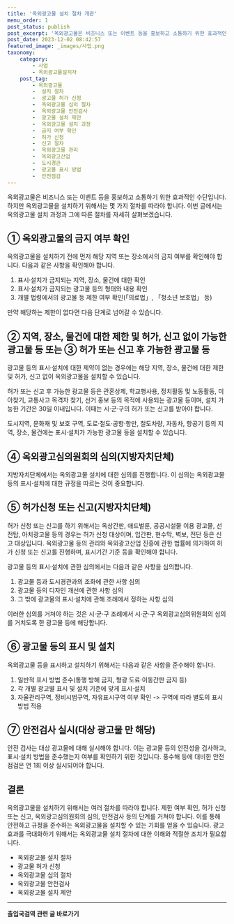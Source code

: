 ```yaml
---
title: '옥외광고물 설치 절차 개관'
menu_order: 1
post_status: publish
post_excerpt: '옥외광고물은 비즈니스 또는 이벤트 등을 홍보하고 소통하기 위한 효과적인 수단입니다. 하지만 옥외광고물을 설치하기 위해서는 몇 가지 절차를 따라야 합니다. 이번 글에서는 옥외광고물 설치 과정과 그에 따른 절차를 자세히 살펴보겠습니다.'
post_date: 2023-12-02 08:42:57
featured_image: _images/사업.png
taxonomy:
    category:
        - 사업
        - 옥외광고물설치자
    post_tag:
        - 옥외광고물
        -  설치 절차
        -  광고물 허가 신청
        -  옥외광고물 심의 절차
        -  옥외광고물 안전검사
        -  광고물 설치 제안
        -  옥외광고물 설치 과정
        -  금지 여부 확인
        -  허가 신청
        -  신고 절차
        -  옥외광고물 관리
        -  옥외광고산업
        -  도시경관
        -  광고물 표시 방법
        -  안전점검
---
```



옥외광고물은 비즈니스 또는 이벤트 등을 홍보하고 소통하기 위한 효과적인 수단입니다. 하지만 옥외광고물을 설치하기 위해서는 몇 가지 절차를 따라야 합니다. 이번 글에서는 옥외광고물 설치 과정과 그에 따른 절차를 자세히 살펴보겠습니다.

## ① 옥외광고물의 금지 여부 확인

옥외광고물을 설치하기 전에 먼저 해당 지역 또는 장소에서의 금지 여부를 확인해야 합니다. 다음과 같은 사항을 확인해야 합니다.
1. 표시·설치가 금지되는 지역, 장소, 물건에 대한 확인
2. 표시·설치가 금지되는 광고물 등의 형태와 내용 확인
3. 개별 법령에서의 광고물 등 제한 여부 확인(「의료법」, 「청소년 보호법」 등)

만약 해당하는 제한이 없다면 다음 단계로 넘어갈 수 있습니다.

## ② 지역, 장소, 물건에 대한 제한 및 허가, 신고 없이 가능한 광고물 등 또는 ③ 허가 또는 신고 후 가능한 광고물 등

광고물 등의 표시·설치에 대한 제약이 없는 경우에는 해당 지역, 장소, 물건에 대한 제한 및 허가, 신고 없이 옥외광고물을 설치할 수 있습니다. 

허가 또는 신고 후 가능한 광고물 등은 관혼상제, 학교행사용, 정치활동 및 노동활동, 미아찾기, 교통사고 목격자 찾기, 선거 홍보 등의 목적에 사용되는 광고물 등이며, 설치 가능한 기간은 30일 이내입니다. 이때는 시·군·구의 허가 또는 신고를 받아야 합니다.

도시지역, 문화재 및 보호 구역, 도로·철도·공항·항만, 철도차량, 자동차, 항공기 등의 지역, 장소, 물건에는 표시·설치가 가능한 광고물 등을 설치할 수 있습니다.

## ④ 옥외광고심의원회의 심의(지방자치단체)

지방자치단체에서는 옥외광고물 설치에 대한 심의를 진행합니다. 이 심의는 옥외광고물 등의 표시·설치에 대한 규정을 따르는 것이 중요합니다.

## ⑤ 허가신청 또는 신고(지방자치단체)

허가 신청 또는 신고를 하기 위해서는 옥상간판, 애드벌룬, 공공시설물 이용 광고물, 선전탑, 아치광고물 등의 경우는 허가 신청 대상이며, 입간판, 현수막, 벽보, 전단 등은 신고 대상입니다. 옥외광고물 등의 관리와 옥외광고산업 진흥에 관한 법률에 의거하여 허가 신청 또는 신고를 진행하며, 표시기간 기준 등을 확인해야 합니다.

광고물 등의 표시·설치에 관한 심의에서는 다음과 같은 사항을 심의합니다.
1. 광고물 등과 도시경관과의 조화에 관한 사항 심의
2. 광고물 등의 디자인 개선에 관한 사항 심의
3. 그 밖에 광고물의 표시·설치에 관해 조례에서 정하는 사항 심의

이러한 심의를 거쳐야 하는 것은 시·군·구 조례에서 시·군·구 옥외광고심의위원회의 심의를 거치도록 한 광고물 등에 해당합니다.

## ⑥ 광고물 등의 표시 및 설치

옥외광고물 등을 표시하고 설치하기 위해서는 다음과 같은 사항을 준수해야 합니다.
1. 일반적 표시 방법 준수(통행 방해 금지, 형광 도료·이동간판 금지 등)
2. 각 개별 광고별 표시 및 설치 기준에 맞게 표시·설치
3. 자율관리구역, 정비시범구역, 자유표시구역 여부 확인 -> 구역에 따라 별도의 표시 방법 적용

## ⑦ 안전검사 실시(대상 광고물 만 해당)

안전 검사는 대상 광고물에 대해 실시해야 합니다. 이는 광고물 등의 안전성을 검사하고, 표시·설치 방법을 준수했는지 여부를 확인하기 위한 것입니다. 풍수해 등에 대비한 안전점검은 연 1회 이상 실시되어야 합니다.

## 결론

옥외광고물을 설치하기 위해서는 여러 절차를 따라야 합니다. 제한 여부 확인, 허가 신청 또는 신고, 옥외광고심의원회의 심의, 안전검사 등의 단계를 거쳐야 합니다. 이를 통해 안전하고 규정을 준수하는 옥외광고물을 설치할 수 있는 기회를 얻을 수 있습니다. 광고 효과를 극대화하기 위해서는 옥외광고물 설치 절차에 대한 이해와 적절한 조치가 필요합니다.

- 옥외광고물 설치 절차
- 광고물 허가 신청
- 옥외광고물 심의 절차
- 옥외광고물 안전검사
- 옥외광고물 설치 제안

<!-- wp:separator -->
<hr class="wp-block-separator has-alpha-channel-opacity"/>
<!-- /wp:separator -->

<!-- wp:group {"backgroundColor":"base","layout":{"type":"constrained"}} -->
<div class="wp-block-group has-base-background-color has-background"><!-- wp:paragraph {"align":"center","fontSize":"medium"} -->
<p class="has-text-align-center has-large-font-size"><strong>출입국검역 관련 글 바로가기</strong></p>
<!-- /wp:paragraph -->


<!-- wp:latest-posts
{"categories":[{"id":14934,"count":19,"description":"","link":"https://uknowlaw.com/category/%ec%b6%9c%ec%9e%85%ea%b5%ad%ea%b2%80%ec%97%ad/","name":"출입국검역","slug":"출입국검역","taxonomy":"category","parent":0,"meta":[],"_links":{"self":[{"href":"https://uknowlaw.com/wp-json/wp/v2/categories/14934"}],"collection":[{"href":"https://uknowlaw.com/wp-json/wp/v2/categories"}],"about":[{"href":"https://uknowlaw.com/wp-json/wp/v2/taxonomies/category"}],"wp:post_type":[{"href":"https://uknowlaw.com/wp-json/wp/v2/posts?categories=14934"}],"curies":[{"name":"wp","href":"https://api.w.org/{rel}","templated":true}]}}],"postsToShow":100,"excerptLength":28,"postLayout":"grid","columns":2,"featuredImageAlign":"left","featuredImageSizeSlug":"large","fontSize":"small"} /--></div>
<!-- /wp:group -->